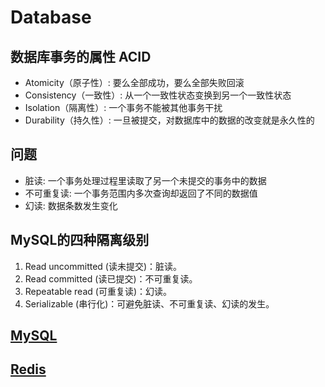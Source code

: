 # Database

## 数据库事务的属性 ACID

- Atomicity（原子性）: 要么全部成功，要么全部失败回滚
- Consistency（一致性）: 从一个一致性状态变换到另一个一致性状态
- Isolation（隔离性）: 一个事务不能被其他事务干扰
- Durability（持久性）: 一旦被提交，对数据库中的数据的改变就是永久性的

## 问题

- 脏读: 一个事务处理过程里读取了另一个未提交的事务中的数据
- 不可重复读: 一个事务范围内多次查询却返回了不同的数据值
- 幻读: 数据条数发生变化

## MySQL的四种隔离级别

1. Read uncommitted (读未提交)：脏读。
1. Read committed (读已提交)：不可重复读。
1. Repeatable read (可重复读)：幻读。
1. Serializable (串行化)：可避免脏读、不可重复读、幻读的发生。

## [MySQL](./MySQL.md)

## [Redis](./Redis.md)
